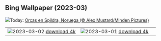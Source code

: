 ## Bing Wallpaper (2023-03)
![](https://www.bing.com/th?id=OHR.OrcaNorway_ES-ES2314103506_UHD.jpg&w=1000)Today: [Orcas en Spildra, Noruega (© Alex Mustard/Minden Pictures)](https://www.bing.com/th?id=OHR.OrcaNorway_ES-ES2314103506_UHD.jpg)

|      |      |      |
| :----: | :----: | :----: |
|![](https://www.bing.com/th?id=OHR.NegratinSpain_ES-ES8240782887_UHD.jpg&pid=hp&w=384&h=216&rs=1&c=4)2023-03-02 [download 4k](https://www.bing.com/th?id=OHR.NegratinSpain_ES-ES8240782887_UHD.jpg)|![](https://www.bing.com/th?id=OHR.BalearicIslands_ES-ES0270743799_UHD.jpg&pid=hp&w=384&h=216&rs=1&c=4)2023-03-01 [download 4k](https://www.bing.com/th?id=OHR.BalearicIslands_ES-ES0270743799_UHD.jpg)|